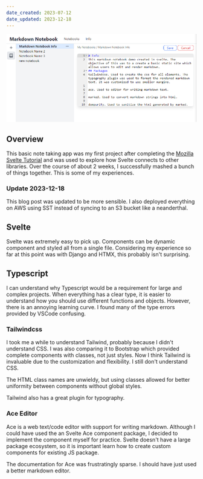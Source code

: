```yaml
---
date_created: 2023-07-12
date_updated: 2023-12-18
---
```

![demo markdown notebook screenshot](/static/content/images/blog/20230712_markdown_notebook.png)

## Overview

This basic note taking app was my first project after completing the [Mozilla Svelte Tutorial](https://developer.mozilla.org/en-US/docs/Learn/Tools_and_testing/Client-side_JavaScript_frameworks/Svelte_getting_started) and was used to explore how Svelte connects to other libraries. Over the course of about 2 weeks, I successfully mashed a bunch of things together. This is some of my experiences.

### Update 2023-12-18

This blog post was updated to be more sensible. I also deployed everything on AWS using SST instead of syncing to an S3 bucket like a neanderthal.

## Svelte

Svelte was extremely easy to pick up. Components can be dynamic component and styled all from a single file. Considering my experience so far at this point was with Django and HTMX, this probably isn't surprising.

## Typescript

I can understand why Typescript would be a requirement for large and complex projects. When everything has a clear type, it is easier to understand how you should use different functions and objects. However, there is an annoying learning curve. I found many of the type errors provided by VSCode confusing.

### Tailwindcss

I took me a while to understand Tailwind, probably because I didn't understand CSS.  I was also comparing it to Bootstrap which provided complete components with classes, not just styles. Now I think Tailwind is invaluable due to the customization and flexibility. I still don't understand CSS.

The HTML class names are unwieldy, but using classes allowed for better uniformity between components without  global styles.

Tailwind also has a great plugin for typography.

### Ace Editor

Ace is a web text/code editor with support for writing markdown. Although I could have used the an Svelte Ace component package, I decided to implement the component myself for practice. Svelte doesn't have a large package ecosystem, so it is important learn how to create custom components for existing JS package.

The documentation for Ace was frustratingly sparse. I should have just used a better  markdown editor.